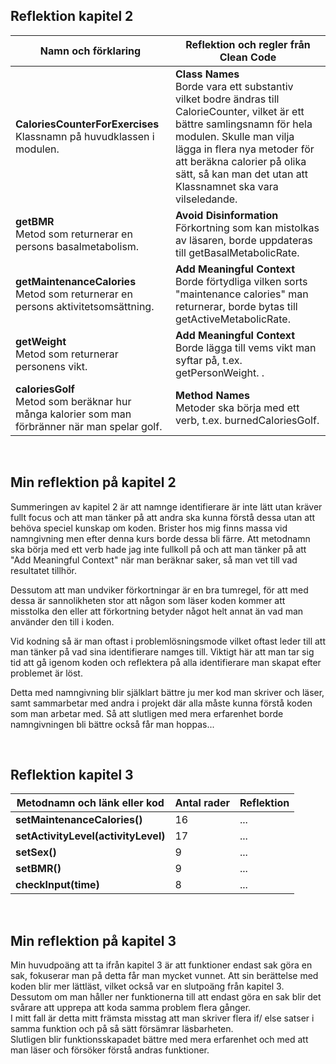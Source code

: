 ## Reflektion kapitel 2
<table>
<thead><tr><th>Namn och förklaring</th><th>Reflektion och regler från Clean Code</th></tr></thead>
<tbody>
<tr><td><b>CaloriesCounterForExercises</b><br>
Klassnamn på huvudklassen i modulen. </td>
<td><b>Class Names</b><br>
Borde vara ett substantiv vilket bodre ändras till CalorieCounter, vilket är ett bättre samlingsnamn för hela modulen. Skulle man vilja lägga in flera nya metoder för att beräkna calorier på olika sätt, så kan man det utan att Klassnamnet ska vara vilseledande.
</td></tr>

<tr><td><b>getBMR</b><br>
Metod som returnerar en persons basalmetabolism.</td>
<td><b>Avoid Disinformation</b><br>
Förkortning som kan mistolkas av läsaren, borde uppdateras till getBasalMetabolicRate.
</td></tr>

<tr><td><b>getMaintenanceCalories</b><br>
Metod som returnerar en persons aktivitetsomsättning.</td><td><b>Add Meaningful Context</b><br>
Borde förtydliga vilken sorts "maintenance calories" man returnerar, borde bytas till getActiveMetabolicRate.</td></tr>

<tr><td><b>getWeight</b><br>
Metod som returnerar personens vikt.</td>
<td><b>Add Meaningful Context</b><br>
Borde lägga till vems vikt man syftar på, t.ex. getPersonWeight.
.</td></tr>

<tr><td><b>caloriesGolf</b><br>
Metod som beräknar hur många kalorier som man förbränner när man spelar golf.</td>
<td><b>Method Names</b><br>
Metoder ska börja med ett verb, t.ex. burnedCaloriesGolf.
</td></tr>
</tbody>
</table>
<br>

## Min reflektion på kapitel 2
Summeringen av kapitel 2 är att namnge identifierare är inte lätt utan kräver fullt focus och att man tänker på att andra ska kunna förstå dessa utan att behöva speciel kunskap om koden. Brister hos mig finns massa vid namngivning men efter denna kurs borde dessa bli färre. Att metodnamn ska börja med ett verb hade jag inte fullkoll på och att man tänker på att "Add Meaningful Context" när man beräknar saker, så man vet till vad resultatet tillhör.<br>

Dessutom att man undviker förkortningar är en bra tumregel, för att med dessa är sannolikheten stor att någon som läser koden kommer att misstolka den eller att förkortning betyder något helt annat än vad man använder den till i koden.<br>

Vid kodning så är man oftast i problemlösningsmode vilket oftast leder till att man tänker på vad sina identifierare namges till. Viktigt här att man tar sig tid att gå igenom koden och reflektera på alla identifierare man skapat efter problemet är löst. <br>

Detta med namngivning blir själklart bättre ju mer kod man skriver och läser, samt sammarbetar med andra i projekt där alla måste kunna förstå koden som man arbetar med. Så att slutligen med mera erfarenhet borde namngivningen bli bättre också får man hoppas...

<br>

## Reflektion kapitel 3
<table>
<thead><tr><th>Metodnamn och länk eller kod</th><th>Antal rader</th><th>Reflektion</th></tr></thead>
<tbody>
<tr><td><b>setMaintenanceCalories()</b></td><td>16</td><td>...</td></tr>

<tr><td><b>setActivityLevel(activityLevel)</b></td><td>17</td><td>...</td></tr>

<tr><td><b>setSex()</b></td><td>9</td><td>...</td></tr>

<tr><td><b>setBMR()</b></td><td>9</td><td>...</td></tr>

<tr><td><b>checkInput(time)</b></td><td>8</td><td>...</td></tr>
</tbody>
</table>
<br>

## Min reflektion på kapitel 3
Min huvudpoäng att ta ifrån kapitel 3 är att funktioner endast sak göra en sak, fokuserar man på detta får man mycket vunnet. Att sin berättelse med koden blir mer lättläst, vilket också var en slutpoäng från kapitel 3. Dessutom om man håller ner funktionerna till att endast göra en sak blir det svårare att upprepa att koda samma problem flera gånger.<br>
I mitt fall är detta mitt främsta misstag att man skriver flera if/ else satser i samma funktion och på så sätt försämrar läsbarheten.
<br>
Slutligen blir funktionsskapadet bättre med mera erfarenhet och med att man läser och försöker förstå andras funktioner.